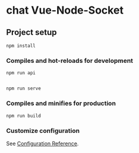 # chat Vue-Node-Socket

## Project setup
```
npm install
```

### Compiles and hot-reloads for development


```
npm run api


npm run serve
```

### Compiles and minifies for production
```
npm run build
```

### Customize configuration
See [Configuration Reference](https://cli.vuejs.org/config/).
